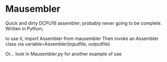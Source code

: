 Mausembler
==========

Quick and dirty DCPU16 assembler; probably never going to be complete.
Written in Python;

to use it, import Assembler from mausembler
Then invoke an Assembler class via
variable=Assembler(inputfile, outputfile)

Or... look in Mausembler.py for another example of use
